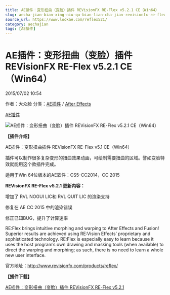```yaml
---
title: AE插件：变形扭曲（变脸）插件 REVisionFX RE-Flex v5.2.1 CE（Win64）
slug: aecha-jian-bian-xing-niu-qu-bian-lian-cha-jian-revisionfx-re-flex-v5-2-1-ce-win64
source_url: https://www.lookae.com/reflex521/
category: aechajian
tags: [AE插件]
---
```

# AE插件：变形扭曲（变脸）插件 REVisionFX RE-Flex v5.2.1 CE（Win64）

2015/07/02 10:54

作者：大众脸
分类：[AE插件](https://www.lookae.com/after-effects/aechajian/) / [After Effects](https://www.lookae.com/after-effects/)

[AE插件](https://www.lookae.com/tag/ae%e6%8f%92%e4%bb%b6/)

![AE插件：变形扭曲（变脸）插件 REVisionFX RE-Flex v5.2.1 CE（Win64）](https://www.lookae.com/wp-content/uploads/2014/07/RE-Flex.jpg "AE插件：变形扭曲（变脸）插件 REVisionFX RE-Flex v5.2.1 CE（Win64）-LookAE.com")

**【插件介绍】**

AE插件：变形扭曲插件 REVisionFX RE-Flex v5.1 CE（Win64）

插件可以制作很多复杂变形的扭曲效果动画，可绘制需要扭曲的区域。譬如变脸特效就能用这个款插件完成。

适用于Win 64位版本的AE软件：CS5-CC2014，CC 2015

**REVisionFX RE-Flex v5.2.1 更新内容：**

增加了 RVL NOGUI LIC和 RVL QUIT LIC 的渲染支持

修复在 AE CC 2015 中的渲染错误

修正已知BUG，提升了计算速率

RE:Flex brings intuitive morphing and warping to After Effects and Fusion! Superior results are achieved using RE:Vision Effects’ proprietary and sophisticated technology. RE:Flex is especially easy to learn because it uses the host program’s own drawing and masking tools (when available) to direct the warping and morphing; as such, there is no need to learn a whole new user interface.

官方地址：http://www.revisionfx.com/products/reflex/

**【插件下载】**

[AE插件：变形扭曲（变脸）插件 REVisionFX RE-Flex v5.2.1](https://www.400gb.com/file/103428365)
